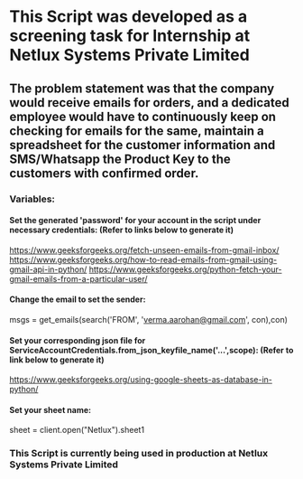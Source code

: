 # This Script was developed as a screening task for Internship at Netlux Systems Private Limited

## The problem statement was that the company would receive emails for orders, and a dedicated employee would have to continuously keep on checking for emails for the same, maintain a spreadsheet for the customer information and SMS/Whatsapp the Product Key to the customers with confirmed order.

### Variables:

#### Set the generated 'password' for your account in the script under necessary credentials: (Refer to links below to generate it)
https://www.geeksforgeeks.org/fetch-unseen-emails-from-gmail-inbox/   
https://www.geeksforgeeks.org/how-to-read-emails-from-gmail-using-gmail-api-in-python/
https://www.geeksforgeeks.org/python-fetch-your-gmail-emails-from-a-particular-user/

#### Change the email to set the sender:
msgs = get_emails(search('FROM', 'verma.aarohan@gmail.com', con),con)     

#### Set your corresponding json file for ServiceAccountCredentials.from_json_keyfile_name('...',scope): (Refer to link below to generate it)
https://www.geeksforgeeks.org/using-google-sheets-as-database-in-python/  

#### Set your sheet name:
sheet = client.open("Netlux").sheet1                                      

### This Script is currently being used in production at Netlux Systems Private Limited


